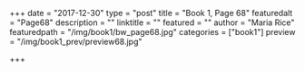 +++
date = "2017-12-30"
type = "post"
title = "Book 1, Page 68"
featuredalt = "Page68"
description = ""
linktitle = ""
featured = ""
author = "Maria Rice"
featuredpath = "/img/book1/bw_page68.jpg"
categories = ["book1"]
preview = "/img/book1_prev/preview68.jpg"

+++

